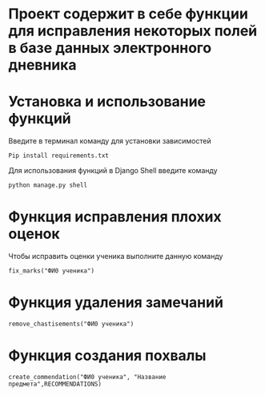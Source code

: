 # Проект содержит в себе функции для исправления некоторых полей в базе данных электронного дневника

# Установка и использование функций

Введите в терминал команду для установки зависимостей

`Pip install requirements.txt`

Для использования функций в Django Shell введите команду 

`python manage.py shell`

# Функция исправления плохих оценок 

Чтобы исправить оценки ученика выполните данную команду

`fix_marks("ФИ0 ученика")`

# Функция удаления замечаний

`remove_chastisements("ФИ0 ученика")`

# Функция создания похвалы 

`create_commendation("ФИ0 ученика", "Название предмета",RECOMMENDATIONS)`

